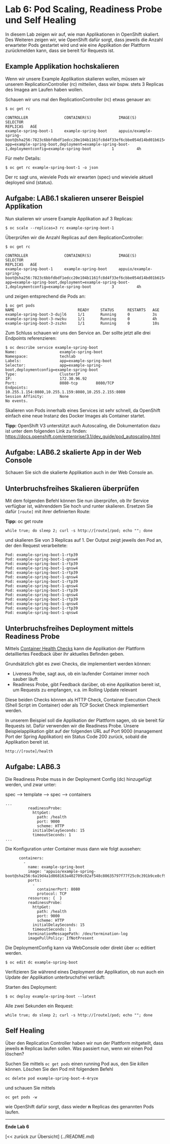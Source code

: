 # Lab 6: Pod Scaling, Readiness Probe und Self Healing

In diesem Lab zeigen wir auf, wie man Applikationen in OpenShift skaliert. Des Weiteren zeigen wir, wie OpenShift dafür sorgt, dass jeweils die Anzahl erwarteter Pods gestartet wird und wie eine Applikation der Plattform zurückmelden kann, dass sie bereit für Requests ist.

## Example Applikation hochskalieren

Wenn wir unsere Example Applikation skalieren wollen, müssen wir unserem ReplicationController (rc) mitteilen, dass wir bspw. stets 3 Replicas des Imagea am Laufen haben wollen.

Schauen wir uns mal den ReplicationController (rc) etwas genauer an:

```
$ oc get rc

CONTROLLER                CONTAINER(S)            IMAGE(S)                                                                                                                SELECTOR                                                                                              REPLICAS   AGE
example-spring-boot-1     example-spring-boot     appuio/example-spring-boot@sha256:7823c6bbfdbdf1edcc20e104b1161fc8d4f33ef6cbbe054d14bd01b6154f90b0                      app=example-spring-boot,deployment=example-spring-boot-1,deploymentconfig=example-spring-boot         1          4h
```

Für mehr Details:

```
$ oc get rc example-spring-boot-1 -o json
```

Der rc sagt uns, wieviele Pods wir erwarten (spec) und wieviele aktuell deployed sind (status).

## Aufgabe: LAB6.1 skalieren unserer Beispiel Applikation
Nun skalieren wir unsere Example Applikation auf 3 Replicas:

```
$ oc scale --replicas=3 rc example-spring-boot-1
```

Überprüfen wir die Anzahl Replicas auf dem ReplicationController:

```
$ oc get rc

CONTROLLER                CONTAINER(S)            IMAGE(S)                                                                                                                SELECTOR                                                                                              REPLICAS   AGE
example-spring-boot-1     example-spring-boot     appuio/example-spring-boot@sha256:7823c6bbfdbdf1edcc20e104b1161fc8d4f33ef6cbbe054d14bd01b6154f90b0                      app=example-spring-boot,deployment=example-spring-boot-1,deploymentconfig=example-spring-boot         3          4h
```

und zeigen entsprechend die Pods an:

```
$ oc get pods
NAME                            READY     STATUS      RESTARTS   AGE
example-spring-boot-3-dujl6     1/1       Running     0          3s
example-spring-boot-3-nwzku     1/1       Running     0          4h
example-spring-boot-3-zszkn     1/1       Running     0          10s

```

Zum Schluss schauen wir uns den Service an. Der sollte jetzt alle drei Endpoints referenzieren:
```
$ oc describe service example-spring-boot
Name:                   example-spring-boot
Namespace:              techlab
Labels:                 app=example-spring-boot
Selector:               app=example-spring-boot,deploymentconfig=example-spring-boot
Type:                   ClusterIP
IP:                     172.30.96.92
Port:                   8080-tcp        8080/TCP
Endpoints:              10.255.1.154:8080,10.255.1.159:8080,10.255.2.155:8080
Session Affinity:       None
No events.

```

Skalieren von Pods innerhalb eines Services ist sehr schnell, da OpenShift einfach eine neue Instanz des Docker Images als Container startet.

**Tipp:** OpenShift V3 unterstützt auch Autoscaling, die Dokumentation dazu ist unter dem folgenden Link zu finden: https://docs.openshift.com/enterprise/3.1/dev_guide/pod_autoscaling.html

## Aufgabe: LAB6.2 skalierte App in der Web Console

Schauen Sie sich die skalierte Applikation auch in der Web Console an.

## Unterbruchsfreihes Skalieren überprüfen

Mit dem folgenden Befehl können Sie nun überprüfen, ob Ihr Service verfügbar ist, währenddem Sie hoch und runter skalieren.
Ersetzen Sie dafür `[route]` mit ihrer definierten Route:

**Tipp:** oc get route

```
while true; do sleep 2; curl -s http://[route]/pod; echo ""; done
```

und skalieren Sie von 3 Replicas auf 1.
Der Output zeigt jeweils den Pod an, der den Request verarbeitete:

```
Pod: example-spring-boot-1-rtp39
Pod: example-spring-boot-1-qnsw4
Pod: example-spring-boot-1-rtp39
Pod: example-spring-boot-1-qnsw4
Pod: example-spring-boot-1-rtp39
Pod: example-spring-boot-1-qnsw4
Pod: example-spring-boot-1-rtp39
Pod: example-spring-boot-1-qnsw4
Pod: example-spring-boot-1-rtp39
Pod: example-spring-boot-1-qnsw4
Pod: example-spring-boot-1-rtp39
Pod: example-spring-boot-1-qnsw4
Pod: example-spring-boot-1-rtp39
Pod: example-spring-boot-1-qnsw4
```

## Unterbruchsfreihes Deployment mittels Readiness Probe

Mittels [Container Health Checks](https://docs.openshift.com/enterprise/3.1/dev_guide/application_health.html) kann die Applikation der Plattform detailliertes Feedback über ihr aktuelles Befinden geben.

Grundsätzlich gibt es zwei Checks, die implementiert werden können:

- Liveness Probe, sagt aus, ob ein laufender Container immer noch sauber läuft
- Readiness Probe, gibt Feedback darüber, ob eine Applikation bereit ist, um Requests zu empfangen, v.a. im Rolling Update relevant

Diese beiden Checks können als HTTP Check, Container Execution Check (Shell Script im Container) oder als TCP Socket Check implementiert werden.

In unserem Beispiel soll die Applikation der Plattform sagen, ob sie bereit für Requests ist. Dafür verwenden wir die Readiness Probe. Unsere Beispielapplikation gibt auf der folgenden URL auf Port 9000 (management Port der Spring Applikation) ein Status Code 200 zurück, sobald die Applikation bereit ist.
```
http://[route]/health
```

## Aufgabe: LAB6.3

Die Readiness Probe muss in der Deployment Config (dc) hinzugefügt werden, und zwar unter:

spec --> template --> spec --> containers

```
...
          readinessProbe:
            httpGet:
              path: /health
              port: 9000
              scheme: HTTP
            initialDelaySeconds: 15
            timeoutSeconds: 1
...
```

Die Konfiguration unter Container muss dann wie folgt aussehen:

```
      containers:
        -
          name: example-spring-boot
          image: 'appuio/example-spring-boot@sha256:6a19d4a1d868163a402709c02af548c80635797f77f25c0c391b9ce8cf9a56cf'
          ports:
            -
              containerPort: 8080
              protocol: TCP
          resources: {  }
          readinessProbe:
            httpGet:
              path: /health
              port: 9000
              scheme: HTTP
            initialDelaySeconds: 15
            timeoutSeconds: 1
          terminationMessagePath: /dev/termination-log
          imagePullPolicy: IfNotPresent
```

Die DeploymentConfig kann via WebConsole oder direkt über `oc` editiert werden.
```
$ oc edit dc example-spring-boot
```

Verifizieren Sie während eines Deployment der Applikation, ob nun auch ein Update der Applikation unterbruchsfrei verläuft:

Starten des Deployment:
```
$ oc deploy example-spring-boot --latest
```
Alle zwei Sekunden ein Request:
```
while true; do sleep 2; curl -s http://[route]/pod; echo ""; done
``` 


## Self Healing

Über den Replication Controller haben wir nun der Plattform mitgeteilt, dass jeweils **n** Replicas laufen sollen. Was passiert nun, wenn wir einen Pod löschen?

Suchen Sie mittels `oc get pods` einen running Pod aus, den Sie *killen* können.
Löschen Sie den Pod mit folgendem Befehl
``` 
oc delete pod example-spring-boot-4-4ryze
``` 

und schauen Sie mittels
``` 
oc get pods -w
``` 

wie OpenShift dafür sorgt, dass wieder **n** Replicas des genannten Pods laufen.


---

**Ende Lab 6**

[<< zurück zur Übersicht] (../README.md)

